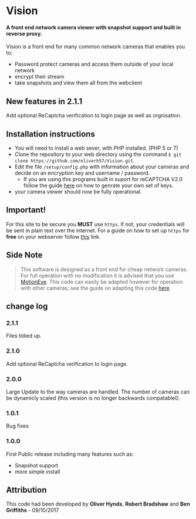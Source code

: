 # Vision
#### A front end network camera viewer with snapshot support and built in reverse proxy.

Vision is a front end for many common network cameras that enables you to: 
  - Password protect cameras and access them outside of your local network
  - encrypt their stream
  - take snapshots and view them all from the webclient

## New features in 2.1.1
Add optional ReCaptcha verification to login page as well as orgnisation.
 
## Installation instructions

* You will need to install a web sever, with PHP installed. (PHP 5 or 7)
* Clone the repository to your web directory using the command ``$ git clone https://github.com/oliverh57/Vision.git``.
* Edit the file `/setup/config.php` with information about your cameras and decide on an encryption key and username / password.
  * If you are using this programs built in suport for reCAPTCHA V2.0 follow the guide [here](https://www.google.com/recaptcha/intro/android.html) on how to genrate your own set of keys.
* your camera viewer should now be fully operational.

## Important!
For this site to be secure you **MUST** use `https`. If not, your credentials will be sent in plain text over the internet. For a guide on how to set up `https` for **free** on your webserver follow [this](https://certbot.eff.org/) link. 


## Side Note
> This software is designed as a front end for cheap network cameras. For full operation with no modification it is advised that you use [MotionEye](https://github.com/ccrisan/motioneye). This code can easily be adapted however for operation with other cameras; see the guide on adapting this code [here](https://github.com/oliverh57/Vision/wiki/Adapting-this-code)


## change log

### 2.1.1
Files tidied up.

### 2.1.0
Add optional ReCaptcha verification to login page.

### 2.0.0
Large Update to the way cameras are handled. The number of cameras can be dynamicly scaled (this version is no longer backwards compatable0.

### 1.0.1
Bug fixes

### 1.0.0
First Public release including many features such as:
  - Snapshot support
  - more simple install

## Attribution
This code had been developed by **Oliver Hynds**, **Robert Bradshaw** and **Ben Griffiths** - 09/10/2017
